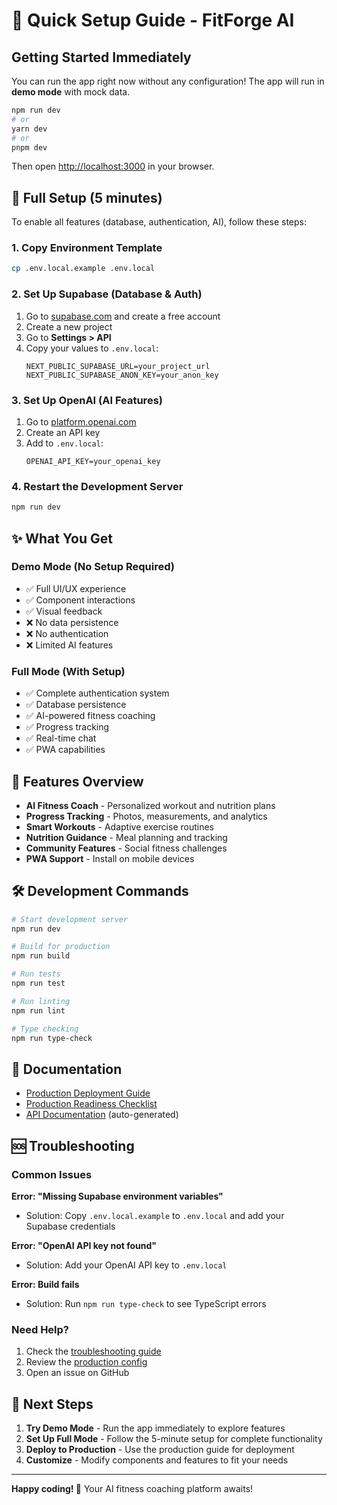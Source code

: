 # 🚀 Quick Setup Guide - FitForge AI

## Getting Started Immediately

You can run the app right now without any configuration! The app will run in **demo mode** with mock data.

```bash
npm run dev
# or
yarn dev
# or
pnpm dev
```

Then open [http://localhost:3000](http://localhost:3000) in your browser.

## 🔧 Full Setup (5 minutes)

To enable all features (database, authentication, AI), follow these steps:

### 1. Copy Environment Template
```bash
cp .env.local.example .env.local
```

### 2. Set Up Supabase (Database & Auth)
1. Go to [supabase.com](https://supabase.com) and create a free account
2. Create a new project
3. Go to **Settings > API**
4. Copy your values to `.env.local`:
   ```
   NEXT_PUBLIC_SUPABASE_URL=your_project_url
   NEXT_PUBLIC_SUPABASE_ANON_KEY=your_anon_key
   ```

### 3. Set Up OpenAI (AI Features)
1. Go to [platform.openai.com](https://platform.openai.com)
2. Create an API key
3. Add to `.env.local`:
   ```
   OPENAI_API_KEY=your_openai_key
   ```

### 4. Restart the Development Server
```bash
npm run dev
```

## ✨ What You Get

### Demo Mode (No Setup Required)
- ✅ Full UI/UX experience
- ✅ Component interactions
- ✅ Visual feedback
- ❌ No data persistence
- ❌ No authentication
- ❌ Limited AI features

### Full Mode (With Setup)
- ✅ Complete authentication system
- ✅ Database persistence
- ✅ AI-powered fitness coaching
- ✅ Progress tracking
- ✅ Real-time chat
- ✅ PWA capabilities

## 📱 Features Overview

- **AI Fitness Coach** - Personalized workout and nutrition plans
- **Progress Tracking** - Photos, measurements, and analytics
- **Smart Workouts** - Adaptive exercise routines
- **Nutrition Guidance** - Meal planning and tracking
- **Community Features** - Social fitness challenges
- **PWA Support** - Install on mobile devices

## 🛠️ Development Commands

```bash
# Start development server
npm run dev

# Build for production
npm run build

# Run tests
npm run test

# Run linting
npm run lint

# Type checking
npm run type-check
```

## 📖 Documentation

- [Production Deployment Guide](./PRODUCTION_CONFIG.md)
- [Production Readiness Checklist](./PRODUCTION_CHECKLIST.md)
- [API Documentation](./docs/api.md) (auto-generated)

## 🆘 Troubleshooting

### Common Issues

**Error: "Missing Supabase environment variables"**
- Solution: Copy `.env.local.example` to `.env.local` and add your Supabase credentials

**Error: "OpenAI API key not found"**
- Solution: Add your OpenAI API key to `.env.local`

**Error: Build fails**
- Solution: Run `npm run type-check` to see TypeScript errors

### Need Help?

1. Check the [troubleshooting guide](./docs/troubleshooting.md)
2. Review the [production config](./PRODUCTION_CONFIG.md)
3. Open an issue on GitHub

## 🎯 Next Steps

1. **Try Demo Mode** - Run the app immediately to explore features
2. **Set Up Full Mode** - Follow the 5-minute setup for complete functionality
3. **Deploy to Production** - Use the production guide for deployment
4. **Customize** - Modify components and features to fit your needs

---

**Happy coding! 💪** Your AI fitness coaching platform awaits!